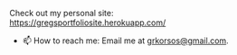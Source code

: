 Check out my personal site: <br>
https://gregsportfoliosite.herokuapp.com/
- 📫 How to reach me: Email me at grkorsos@gmail.com.

<!---
Korsaurus/Korsaurus is a ✨ special ✨ repository because its `README.md` (this file) appears on your GitHub profile.
You can click the Preview link to take a look at your changes.
--->
